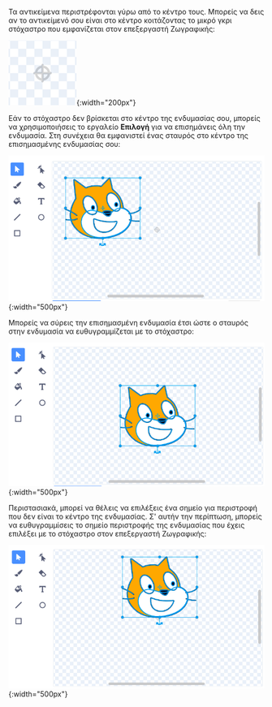 Τα αντικείμενα περιστρέφονται γύρω από το κέντρο τους. Μπορείς να δεις αν το αντικείμενό σου είναι στο κέντρο κοιτάζοντας το μικρό γκρι στόχαστρο που εμφανίζεται στον επεξεργαστή Ζωγραφικής:

![Το στόχαστρο.](images/crosshair.png){:width="200px"}

Εάν το στόχαστρο δεν βρίσκεται στο κέντρο της ενδυμασίας σου, μπορείς να χρησιμοποιήσεις το εργαλείο **Επιλογή** για να επισημάνεις όλη την ενδυμασία. Στη συνέχεια θα εμφανιστεί ένας σταυρός στο κέντρο της επισημασμένης ενδυμασίας σου:

![Ο σταυρός στο κέντρο της ενδυμασίας δεν είναι ευθυγραμμισμένος με το στόχαστρο.](images/off-centre-crosshair.png){:width="500px"}

Μπορείς να σύρεις την επισημασμένη ενδυμασία έτσι ώστε ο σταυρός στην ενδυμασία να ευθυγραμμίζεται με το στόχαστρο:

![Ο σταυρός της ενδυμασίας είναι ευθυγραμμισμένος με το στόχαστρο.](images/centre-crosshair.png){:width="500px"}

Περιστασιακά, μπορεί να θέλεις να επιλέξεις ένα σημείο για περιστροφή που δεν είναι το κέντρο της ενδυμασίας. Σ' αυτήν την περίπτωση, μπορείς να ευθυγραμμίσεις το σημείο περιστροφής της ενδυμασίας που έχεις επιλέξει με το στόχαστρο στον επεξεργαστή Ζωγραφικής:

![Ένα σημείο περιστροφής στο κάτω μέρος της ενδυμασίας ευθυγραμμίζεται με το στόχαστρο.](images/rotation-point.png){:width="500px"}
